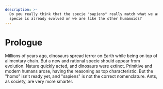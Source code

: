 ```yaml
---
description: >-
  Do you really think that the specie "sapiens" really match what we are? Human
  specie is already evolved or we are like the other humanoids?
---
```


# Prologue

Millions of years ago, dinosaurs spread terror on Earth while being on top of alimentary chain. But a new and rational specie should appear from evolution. Nature quickly acted, and dinosaurs were extinct. Primitive and modern humans arose, having the reasoning as top characteristic. But the "homo" isn't ready yet, and "sapiens" is not the correct nomenclature. Ants, as society, are very more smarter.



